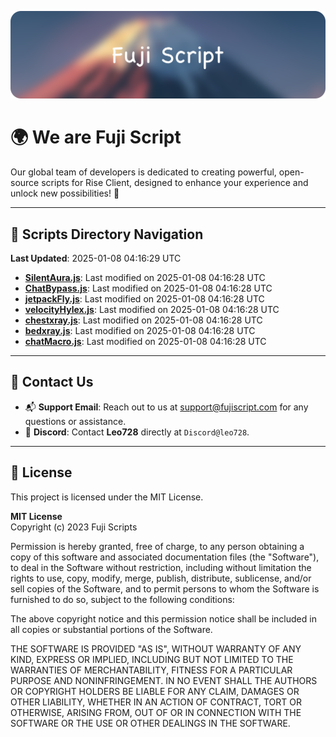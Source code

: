 ![Banner](.github/b.webp)

# 🌍 **We are Fuji Script**

Our global team of developers is dedicated to creating powerful, open-source scripts for Rise Client, designed to enhance your experience and unlock new possibilities! 🌟

---
<!-- SCRIPTS_NAVIGATION_START -->
## 📂 **Scripts Directory Navigation**

**Last Updated**: 2025-01-08 04:16:29 UTC

- **[SilentAura.js](scripts/SilentAura.js)**: Last modified on 2025-01-08 04:16:28 UTC
- **[ChatBypass.js](scripts/ChatBypass.js)**: Last modified on 2025-01-08 04:16:28 UTC
- **[jetpackFly.js](scripts/jetpackFly.js)**: Last modified on 2025-01-08 04:16:28 UTC
- **[velocityHylex.js](scripts/velocityHylex.js)**: Last modified on 2025-01-08 04:16:28 UTC
- **[chestxray.js](scripts/chestxray.js)**: Last modified on 2025-01-08 04:16:28 UTC
- **[bedxray.js](scripts/bedxray.js)**: Last modified on 2025-01-08 04:16:28 UTC
- **[chatMacro.js](scripts/chatMacro.js)**: Last modified on 2025-01-08 04:16:28 UTC

<!-- SCRIPTS_NAVIGATION_END -->

---

## 💬 **Contact Us**  
- 📬 **Support Email**: Reach out to us at [support@fujiscript.com](mailto:support@fujiscript.com) for any questions or assistance.  
- 💬 **Discord**: Contact **Leo728** directly at `Discord@leo728`.

---

## 📜 **License**

This project is licensed under the MIT License.  

**MIT License**  
Copyright (c) 2023 Fuji Scripts  

Permission is hereby granted, free of charge, to any person obtaining a copy of this software and associated documentation files (the "Software"), to deal in the Software without restriction, including without limitation the rights to use, copy, modify, merge, publish, distribute, sublicense, and/or sell copies of the Software, and to permit persons to whom the Software is furnished to do so, subject to the following conditions:  

The above copyright notice and this permission notice shall be included in all copies or substantial portions of the Software.  

THE SOFTWARE IS PROVIDED "AS IS", WITHOUT WARRANTY OF ANY KIND, EXPRESS OR IMPLIED, INCLUDING BUT NOT LIMITED TO THE WARRANTIES OF MERCHANTABILITY, FITNESS FOR A PARTICULAR PURPOSE AND NONINFRINGEMENT. IN NO EVENT SHALL THE AUTHORS OR COPYRIGHT HOLDERS BE LIABLE FOR ANY CLAIM, DAMAGES OR OTHER LIABILITY, WHETHER IN AN ACTION OF CONTRACT, TORT OR OTHERWISE, ARISING FROM, OUT OF OR IN CONNECTION WITH THE SOFTWARE OR THE USE OR OTHER DEALINGS IN THE SOFTWARE.  
